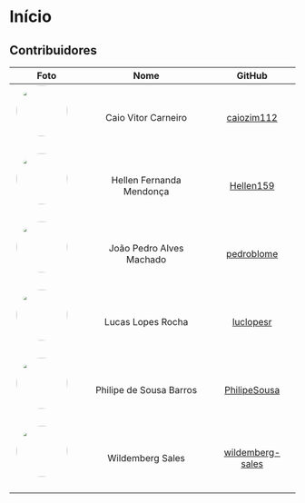 # Início

## Contribuidores

**Foto** | **Nome** | **GitHub** |
:--: | :--: | :--: |
<a href="https://github.com/caiozim112"><img src="https://avatars.githubusercontent.com/u/83408899?v=4" height="auto" width="90" style="border-radius:50%"></a> &nbsp; &nbsp; &nbsp; | Caio Vitor Carneiro | [caiozim112](https://github.com/caiozim112) |
<a href="https://github.com/Hellen159"><img src="https://avatars.githubusercontent.com/u/84354824?v=4" height="auto" width="90" style="border-radius:50%"></a> &nbsp; &nbsp; &nbsp;| Hellen Fernanda Mendonça | [Hellen159](https://github.com/Hellen159) |
<a href="https://github.com/pedroblome"><img src="https://avatars.githubusercontent.com/u/68927069?v=4" height="auto" width="90" style="border-radius:50%"></a> &nbsp; &nbsp; &nbsp; | João Pedro Alves Machado | [pedroblome](https://github.com/pedroblome) |
<a href="https://github.com/luclopesr"><img src="https://avatars.githubusercontent.com/u/88348202?v=4" height="auto" width="90" style="border-radius:50%"></a> &nbsp; &nbsp; &nbsp; | Lucas Lopes Rocha | [luclopesr](https://github.com/luclopesr) |
<a href="https://github.com/PhilipeSousa"><img src="https://avatars.githubusercontent.com/u/78869177?v=4" height="auto" width="90" style="border-radius:50%"></a> &nbsp; &nbsp; &nbsp; | Philipe de Sousa Barros | [PhilipeSousa](https://github.com/PhilipeSousa) |
<a href="https://github.com/wildemberg-sales"><img src="https://avatars.githubusercontent.com/u/92035272?v=4" height="auto" width="90" style="border-radius:50%"></a> &nbsp; &nbsp; &nbsp; | Wildemberg Sales | [wildemberg-sales](https://github.com/wildemberg-sales) |

